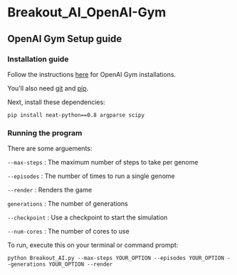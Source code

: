# Breakout_AI_OpenAI-Gym

## OpenAI Gym Setup guide

### Installation guide
Follow the instructions [here](https://gym.openai.com/docs/) for OpenAI Gym installations.

You'll also need [git](https://git-scm.com/book/en/v2/Getting-Started-Installing-Git) and [pip](https://pip.pypa.io/en/stable/installing).

Next, install these dependencies:
```shell
pip install neat-python==0.8 argparse scipy
```
### Running the program
There are some arguements:

`--max-steps` : The maximum number of steps to take per genome

`--episodes` : The number of times to run a single genome

`--render` : Renders the game

`generations` : The number of generations

`--checkpoint` : Use a checkpoint to start the simulation

`--num-cores` : The number of cores to use

To run, execute this on your terminal or command prompt:

```shell
python Breakout_AI.py --max-steps YOUR_OPTION --episodes YOUR_OPTION --generations YOUR_OPTION --render
```
